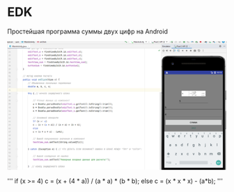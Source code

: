 # EDK
Простейшая программа суммы двух цифр на Android

![Screenshot](edk.png)

'''
if (x >= 4)
            c = (x + (4 * a)) / (a * a) * (b * b);
            else
            c = (x * x * x) - (a*b);
'''
